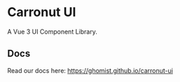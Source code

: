 # Carronut UI

A Vue 3 UI Component Library.

## Docs

Read our docs here: <https://ghomist.github.io/carronut-ui>
